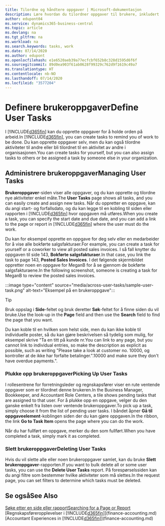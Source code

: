 ```yaml
---
title: Tilordne og håndtere oppgaver | Microsoft-dokumentasjon
description: Lære hvordan du tilordner oppgaver til brukere, inkludert din regnskapsfører i Business Central
author: edupont04
ms.service: dynamics365-business-central
ms.topic: article
ms.devlang: na
ms.tgt_pltfrm: na
ms.workload: na
ms.search.keywords: tasks, work
ms.date: 07/14/2020
ms.author: edupont
ms.openlocfilehash: e1e6520aeb39a77ecfcbf652b8c328d1595d6f6f
ms.sourcegitcommit: 89d0ea903f61ab0628f99329c762d9f1619c49a7
ms.translationtype: HT
ms.contentlocale: nb-NO
ms.lasthandoff: 07/14/2020
ms.locfileid: "3577204"
---
```

# <a name="define-user-tasks"></a><span data-ttu-id="4acd6-103">Definere brukeroppgaver</span><span class="sxs-lookup"><span data-stu-id="4acd6-103">Define User Tasks</span></span>

<span data-ttu-id="4acd6-104">I [!INCLUDE[d365fin](includes/d365fin_md.md)] kan du opprette oppgaver for å holde orden på arbeid.</span><span class="sxs-lookup"><span data-stu-id="4acd6-104">In [!INCLUDE[d365fin](includes/d365fin_md.md)], you can create tasks to remind you of work to be done.</span></span> <span data-ttu-id="4acd6-105">Du kan opprette oppgaver selv, men du kan også tilordne aktiviteter til andre eller bli tilordnet til en aktivitet av andre i organisasjonen.</span><span class="sxs-lookup"><span data-stu-id="4acd6-105">You can create tasks for yourself, but you can also assign tasks to others or be assigned a task by someone else in your organization.</span></span>  

## <a name="managing-user-tasks"></a><span data-ttu-id="4acd6-106">Administrere brukeroppgaver</span><span class="sxs-lookup"><span data-stu-id="4acd6-106">Managing User Tasks</span></span>

<span data-ttu-id="4acd6-107">**Brukeroppgaver**-siden viser alle oppgaver, og du kan opprette og tilordne nye aktiviteter enkel måte.</span><span class="sxs-lookup"><span data-stu-id="4acd6-107">The **User Tasks** page shows all tasks, and you can easily create and assign new tasks.</span></span> <span data-ttu-id="4acd6-108">Når du oppretter en oppgave, kan du angi start- og forfallsdato, og du kan legge til en kobling til siden eller rapporten i [!INCLUDE[d365fin](includes/d365fin_md.md)] hvor oppgaven må utføres.</span><span class="sxs-lookup"><span data-stu-id="4acd6-108">When you create a task, you can specify the start date and due date, and you can add a link to the page or report in [!INCLUDE[d365fin](includes/d365fin_md.md)] where the user must do the work.</span></span>  

<span data-ttu-id="4acd6-109">Du kan for eksempel opprette en oppgave for deg selv eller en medarbeider for å vise alle bokførte salgsfakturaer.</span><span class="sxs-lookup"><span data-stu-id="4acd6-109">For example, you can create a task for yourself or a coworker to view all posted sales invoices.</span></span> <span data-ttu-id="4acd6-110">I så fall knytter du oppgaven til side 143, **Bokførte salgsfakturaer**.</span><span class="sxs-lookup"><span data-stu-id="4acd6-110">In that case, you link the task to page 143, **Posted Sales Invoices**.</span></span> <span data-ttu-id="4acd6-111">I det følgende skjermbildet oppretter noen en oppgave for MeganB for å se gjennom de bokførte salgsfakturaene.</span><span class="sxs-lookup"><span data-stu-id="4acd6-111">In the following screenshot, someone is creating a task for MeganB to review the posted sales invoices.</span></span>  

:::image type="content" source="media/across-user-tasks/sample-user-task.png" alt-text="Eksempel på en brukeroppgave":::

> [!TIP]  
> <span data-ttu-id="4acd6-113">Bruk oppslag i **Side**-feltet og bruk deretter **Søk**-feltet for å finne siden du vil bruke.</span><span class="sxs-lookup"><span data-stu-id="4acd6-113">Use the look-up in the **Page** field and then use the **Search** field to find the page that you want.</span></span>  
>
> <span data-ttu-id="4acd6-114">Du kan koble til en hvilken som helst side, men du kan ikke koble til individuelle poster, så du kan gjøre beskrivelsen så tydelig som mulig, for eksempel skrive "Ta en titt på kunde nr.</span><span class="sxs-lookup"><span data-stu-id="4acd6-114">You can link to any page, but you cannot link to individual entries, so make the description as explicit as possible, such as writing "Please take a look at customer no.</span></span> <span data-ttu-id="4acd6-115">10000, og kontroller at de ikke har forfalte betalinger.".</span><span class="sxs-lookup"><span data-stu-id="4acd6-115">10000 and make sure they don't have overdue payments.".</span></span>

### <a name="picking-up-user-tasks"></a><span data-ttu-id="4acd6-116">Plukke opp brukeroppgaver</span><span class="sxs-lookup"><span data-stu-id="4acd6-116">Picking Up User Tasks</span></span>

<span data-ttu-id="4acd6-117">I rollesentrene for forretningsleder og regnskapsfører viser en rute ventende oppgaver som er tilordnet denne brukeren.</span><span class="sxs-lookup"><span data-stu-id="4acd6-117">In the Business Manager, Bookkeeper, and Accountant Role Centers, a tile shows pending tasks that are assigned to that user.</span></span> <span data-ttu-id="4acd6-118">For å plukke opp en oppgave, velger du den ganske enkelt fra listen over ventende brukeroppgaver.</span><span class="sxs-lookup"><span data-stu-id="4acd6-118">To pick up a task, simply choose it from the list of pending user tasks.</span></span> <span data-ttu-id="4acd6-119">I båndet åpner **Gå til oppgaveelement**-koblingen siden der du kan gjøre oppgaven.</span><span class="sxs-lookup"><span data-stu-id="4acd6-119">In the ribbon, the link **Go to Task Item** opens the page where you can do the work.</span></span>  

<span data-ttu-id="4acd6-120">Når du har fullført en oppgave, merker du den som fullført.</span><span class="sxs-lookup"><span data-stu-id="4acd6-120">When you have completed a task, simply mark it as completed.</span></span>  

### <a name="deleting-user-tasks"></a><span data-ttu-id="4acd6-121">Slett brukeroppgaver</span><span class="sxs-lookup"><span data-stu-id="4acd6-121">Deleting User Tasks</span></span>

<span data-ttu-id="4acd6-122">Hvis du vil slette alle eller noen brukeroppgaver samlet, kan du bruke **Slett brukeroppgaver**-rapporten.</span><span class="sxs-lookup"><span data-stu-id="4acd6-122">If you want to bulk delete all or some user tasks, you can use the **Delete User Tasks** report.</span></span> <span data-ttu-id="4acd6-123">På forespørselssiden kan du angi filtre som bestemmer hvilke aktiviteter som må slettes.</span><span class="sxs-lookup"><span data-stu-id="4acd6-123">In the request page, you can set filters to determine which tasks must be deleted.</span></span>  

## <a name="see-also"></a><span data-ttu-id="4acd6-124">Se også</span><span class="sxs-lookup"><span data-stu-id="4acd6-124">See Also</span></span>

[<span data-ttu-id="4acd6-125">Søke etter en side eller rapport</span><span class="sxs-lookup"><span data-stu-id="4acd6-125">Searching for a Page or Report</span></span>](ui-search.md)  
<span data-ttu-id="4acd6-126">[Regnskapsføreropplevelser i [!INCLUDE[d365fin](includes/d365fin_md.md)]](finance-accounting.md)</span><span class="sxs-lookup"><span data-stu-id="4acd6-126">[Accountant Experiences in [!INCLUDE[d365fin](includes/d365fin_md.md)]](finance-accounting.md)</span></span>  
